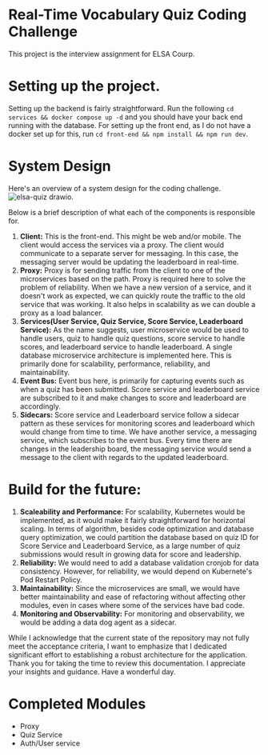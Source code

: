# Real-Time Vocabulary Quiz Coding Challenge

This project is the interview assignment for ELSA Courp. 

# Setting up the project.

Setting up the backend is fairly straightforward. Run the following `cd services && docker compose up -d` and you should have your back end running with the database. For setting up the front end, as I do not have a docker set up for this, run `cd front-end && npm install && npm run dev`.


# System Design
Here's an overview of a system design for the coding challenge. 
![elsa-quiz drawio](https://github.com/sohail-shrestha/elsa-interview/assets/86829720/ca5bf31e-9421-4452-90a4-cb6ce1a3498e).

Below is a brief description of what each of the components is responsible for.
1. **Client:** This is the front-end. This might be web and/or mobile. The client would access the services via a proxy. The client would communicate to a separate server for messaging. In this case, the messaging server would be updating the leaderboard in real-time.
2. **Proxy:** Proxy is for sending traffic from the client to one of the microservices based on the path. Proxy is required here to solve the problem of reliability. When we have a new version of a service, and it doesn't work as expected, we can quickly route the traffic to the old service that was working. It also helps in scalability as we can double a proxy as a load balancer.
3. **Services(User Service, Quiz Service, Score Service, Leaderboard Service):** As the name suggests, user microservice would be used to handle users, quiz to handle quiz questions, score service to handle scores, and leaderboard service to handle leaderboard. 
A single database microservice architecture is implemented here. This is primarily done for scalability, performance, reliability, and maintainability.
4. **Event Bus:** Event bus here, is primarily for capturing events such as when a quiz has been submitted. Score service and leaderboard service are subscribed to it and make changes to score and leaderboard are accordingly.
5. **Sidecars:** Score service and Leaderboard service follow a sidecar pattern as these services for monitoring scores and leaderboard which would change from time to time. We have another service, a messaging service, which subscribes to the event bus. Every time there are changes in the leadership board, the messaging service would send a message to the client with regards to the updated leaderboard.

# Build for the future:
1. **Scaleability and Performance:** For scalability, Kubernetes would be implemented, as it would make it fairly straightforward for horizontal scaling. In terms of algorithm, besides code optimization and database query optimization, we could partition the database based on quiz ID for Score Service and Leaderboard Service, as a large number of quiz submissions would result in growing data for score and leadership.
2. **Reliability:** We would need to add a database validation cronjob for data consistency. However, for reliability, we would depend on Kubernete's Pod Restart Policy.
3. **Maintainability:** Since the microservices are small, we would have better maintainability and ease of refactoring without affecting other modules, even in cases where some of the services have bad code.
4. **Monitoring and Observability:** For monitoring and observability, we would be adding a data dog agent as a sidecar.

While I acknowledge that the current state of the repository may not fully meet the acceptance criteria, I want to emphasize that I dedicated significant effort to establishing a robust architecture for the application. Thank you for taking the time to review this documentation. I appreciate your insights and guidance. Have a wonderful day.

# Completed Modules
- Proxy
- Quiz Service
- Auth/User service
